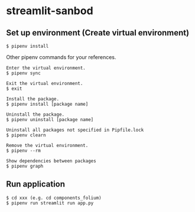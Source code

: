 # streamlit-sanbod

## Set up environment (Create virtual environment)
```
$ pipenv install
```

Other pipenv commands for your references.
```
Enter the virtual environment.
$ pipenv sync

Exit the virtual environment.
$ exit

Install the package.
$ pipenv install [package name]

Uninstall the package.
$ pipenv uninstall [package name]

Uninstall all packages not specified in Pipfile.lock
$ pipenv clearn

Remove the virtual environment.
$ pipenv --rm

Show dependencies between packages
$ pipenv graph
```

## Run application
```
$ cd xxx (e.g. cd components_folium)
$ pipenv run streamlit run app.py
```
